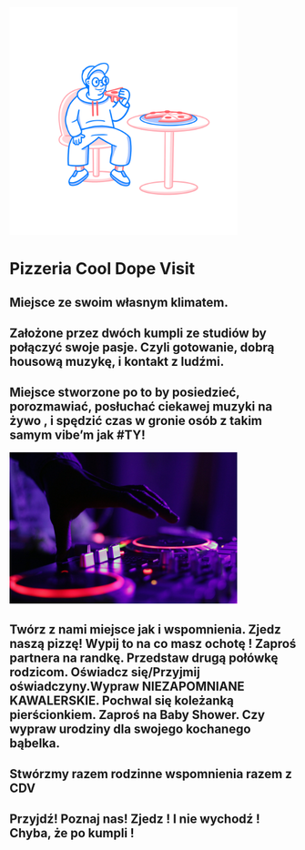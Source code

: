 
<img src="img/cdv.png" width=400>

# Pizzeria Cool Dope Visit 
## Miejsce ze swoim własnym klimatem.
## Założone przez dwóch kumpli ze studiów by połączyć swoje pasje. Czyli gotowanie, dobrą housową muzykę, i kontakt z ludźmi. 
## Miejsce stworzone po to by posiedzieć, porozmawiać, posłuchać ciekawej muzyki na żywo , i spędzić czas w gronie osób z takim samym vibe’m jak #TY!


<img src="img/muzyka.jpg" width=400>



## Twórz z nami miejsce jak i wspomnienia. Zjedz naszą pizzę! Wypij to na co masz ochotę ! Zaproś partnera na randkę. Przedstaw drugą połówkę rodzicom. Oświadcz się/Przyjmij oświadczyny.Wypraw NIEZAPOMNIANE KAWALERSKIE. Pochwal się koleżanką pierścionkiem. Zaproś na Baby Shower. Czy wypraw urodziny dla swojego kochanego bąbelka. 
## Stwórzmy razem rodzinne wspomnienia razem z CDV 

## Przyjdź! Poznaj nas! Zjedz ! I nie wychodź ! Chyba, że po kumpli !
